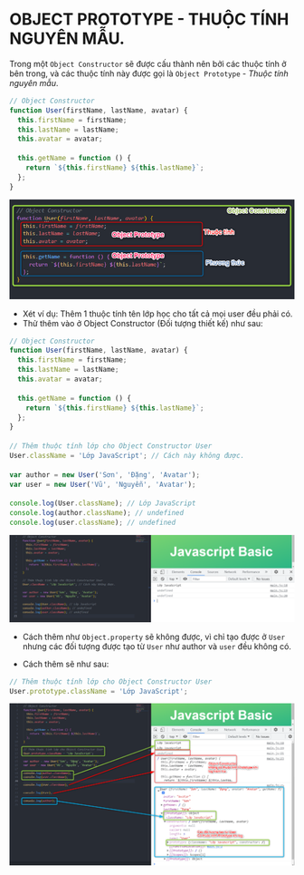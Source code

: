 # OBJECT PROTOTYPE - THUỘC TÍNH NGUYÊN MẪU.

Trong một `Object Constructor` sẽ được cấu thành nên bởi các thuộc tính ở bên trong, và các thuộc tính này được gọi là `Object Prototype` - _Thuộc tính nguyên mẫu_.

```js
// Object Constructor
function User(firstName, lastName, avatar) {
  this.firstName = firstName;
  this.lastName = lastName;
  this.avatar = avatar;

  this.getName = function () {
    return `${this.firstName} ${this.lastName}`;
  };
}
```

![Object Prototype](./images/001.png 'Object Prototype')

- Xét ví dụ: Thêm 1 thuộc tính tên lớp học cho tất cả mọi user đều phải có.
- Thử thêm vào ở Object Constructor (Đối tượng thiết kế) như sau:

```js
// Object Constructor
function User(firstName, lastName, avatar) {
  this.firstName = firstName;
  this.lastName = lastName;
  this.avatar = avatar;

  this.getName = function () {
    return `${this.firstName} ${this.lastName}`;
  };
}

// Thêm thuộc tính lớp cho Object Constructor User
User.className = 'Lớp JavaScript'; // Cách này không được.

var author = new User('Sơn', 'Đặng', 'Avatar');
var user = new User('Vũ', 'Nguyễn', 'Avatar');

console.log(User.className); // Lớp JavaScript
console.log(author.className); // undefined
console.log(user.className); // undefined
```

![Add new Prototype 1](./images/002.png 'Add new Prototype 1')

- Cách thêm như `Object.property` sẽ không được, vì chỉ tạo được ở `User` nhưng các đối tượng được tạo từ `User` như author và `user` đều không có.

- Cách thêm sẽ như sau:

```js
// Thêm thuộc tính lớp cho Object Constructor User
User.prototype.className = 'Lớp JavaScript';
```

![Add new Prototype 2](./images/003.png 'Add new Prototype 2')
